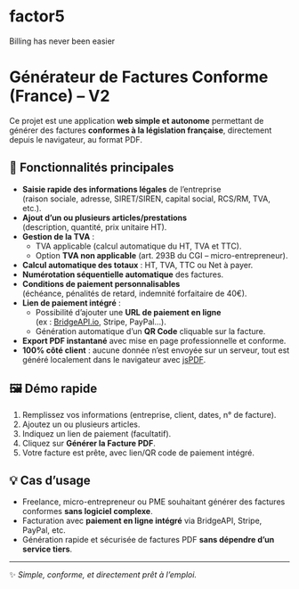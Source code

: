 # factor5
Billing has never been easier

# Générateur de Factures Conforme (France) – V2

Ce projet est une application **web simple et autonome** permettant de générer des factures **conformes à la législation française**, directement depuis le navigateur, au format PDF.

## 🚀 Fonctionnalités principales

- **Saisie rapide des informations légales** de l’entreprise  
  (raison sociale, adresse, SIRET/SIREN, capital social, RCS/RM, TVA, etc.).  
- **Ajout d’un ou plusieurs articles/prestations**  
  (description, quantité, prix unitaire HT).  
- **Gestion de la TVA** :
  - TVA applicable (calcul automatique du HT, TVA et TTC).  
  - Option **TVA non applicable** (art. 293B du CGI – micro-entrepreneur).  
- **Calcul automatique des totaux** : HT, TVA, TTC ou Net à payer.  
- **Numérotation séquentielle automatique** des factures.  
- **Conditions de paiement personnalisables**  
  (échéance, pénalités de retard, indemnité forfaitaire de 40€).  
- **Lien de paiement intégré** :
  - Possibilité d’ajouter une **URL de paiement en ligne**  
    (ex : [BridgeAPI.io](https://bridgeapi.io), Stripe, PayPal…).  
  - Génération automatique d’un **QR Code** cliquable sur la facture.
- **Export PDF instantané** avec mise en page professionnelle et conforme.  
- **100% côté client** : aucune donnée n’est envoyée sur un serveur, tout est généré localement dans le navigateur avec [jsPDF](https://github.com/parallax/jsPDF).

## 🖼 Démo rapide

1. Remplissez vos informations (entreprise, client, dates, n° de facture).  
2. Ajoutez un ou plusieurs articles.  
3. Indiquez un lien de paiement (facultatif).  
4. Cliquez sur **Générer la Facture PDF**.  
5. Votre facture est prête, avec lien/QR code de paiement intégré.  

## 💡 Cas d’usage

- Freelance, micro-entrepreneur ou PME souhaitant générer des factures conformes **sans logiciel complexe**.  
- Facturation avec **paiement en ligne intégré** via BridgeAPI, Stripe, PayPal, etc.  
- Génération rapide et sécurisée de factures PDF **sans dépendre d’un service tiers**.  

---

✨ *Simple, conforme, et directement prêt à l’emploi.*
